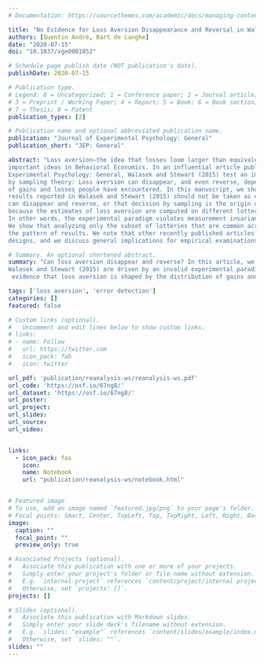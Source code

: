 ```yaml
---
# Documentation: https://sourcethemes.com/academic/docs/managing-content/

title: "No Evidence for Loss Aversion Disappearance and Reversal in Walasek and Stewart (2015)"
authors: [Quentin André, Bart de Langhe]
date: "2020-07-15"
doi: "10.1037/xge0001052"

# Schedule page publish date (NOT publication's date).
publishDate: 2020-07-15

# Publication type.
# Legend: 0 = Uncategorized; 1 = Conference paper; 2 = Journal article;
# 3 = Preprint / Working Paper; 4 = Report; 5 = Book; 6 = Book section;
# 7 = Thesis; 8 = Patent
publication_types: [2]

# Publication name and optional abbreviated publication name.
publication: "Journal of Experimental Psychology: General"
publication_short: "JEP: General"

abstract: "Loss aversion—the idea that losses loom larger than equivalent gains—is one of the most
important ideas in Behavioral Economics. In an influential article published in the Journal of
Experimental Psychology: General, Walasek and Stewart (2015) test an implication of decision
by sampling theory: Loss aversion can disappear, and even reverse, depending on the distribution
of gains and losses people have encountered. In this manuscript, we show that the pattern of
results reported in Walasek and Stewart (2015) should not be taken as evidence that loss aversion
can disappear and reverse, or that decision by sampling is the origin of loss aversion. It emerges
because the estimates of loss aversion are computed on different lotteries in different conditions.
In other words, the experimental paradigm violates measurement invariance, and is thus invalid.
We show that analyzing only the subset of lotteries that are common across conditions eliminates
the pattern of results. We note that other recently published articles use similar experimental
designs, and we discuss general implications for empirical examinations of utility functions."

# Summary. An optional shortened abstract.
summary: "Can loss aversion disappear and reverse? In this article, we show that the shifts in loss aversion reported in
Walasek and Stewart (2015) are driven by an invalid experimental paradigm. After correcting this error, we do not see
 evidence that loss aversion is shaped by the distribution of gains and losses that people have encountered."

tags: ['loss aversion', 'error detection']
categories: []
featured: false

# Custom links (optional).
#   Uncomment and edit lines below to show custom links.
# links:
# - name: Follow
#   url: https://twitter.com
#   icon_pack: fab
#   icon: twitter

url_pdf: 'publication/reanalysis-ws/reanalysis-ws.pdf'
url_code: 'https://osf.io/67ng8/'
url_dataset: 'https://osf.io/67ng8/'
url_poster:
url_project:
url_slides: 
url_source:
url_video:


links:
  - icon_pack: fas
    icon: 
    name: Notebook
    url: "publication/reanalysis-ws/notebook.html"


# Featured image
# To use, add an image named `featured.jpg/png` to your page's folder. 
# Focal points: Smart, Center, TopLeft, Top, TopRight, Left, Right, BottomLeft, Bottom, BottomRight.
image:
  caption: ""
  focal_point: ""
  preview_only: true

# Associated Projects (optional).
#   Associate this publication with one or more of your projects.
#   Simply enter your project's folder or file name without extension.
#   E.g. `internal-project` references `content/project/internal-project/index.md`.
#   Otherwise, set `projects: []`.
projects: []

# Slides (optional).
#   Associate this publication with Markdown slides.
#   Simply enter your slide deck's filename without extension.
#   E.g. `slides: "example"` references `content/slides/example/index.md`.
#   Otherwise, set `slides: ""`.
slides: ""
---
```

